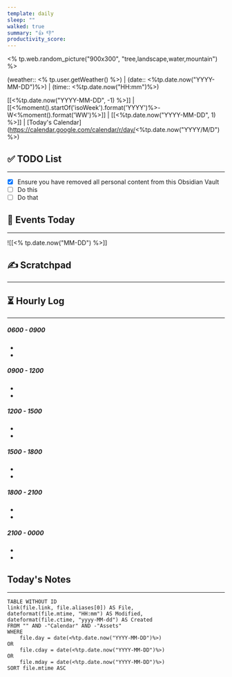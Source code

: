 ```yaml
---
template: daily
sleep: ""
walked: true
summary: "👍 👎"
productivity_score: 
---
```

<% tp.web.random_picture("900x300", "tree,landscape,water,mountain") %>

(weather:: <% tp.user.getWeather() %>) | (date:: <%tp.date.now("YYYY-MM-DD")%>) | (time:: <%tp.date.now("HH:mm")%>)

[[<%tp.date.now("YYYY-MM-DD", -1) %>]] | [[<%moment().startOf('isoWeek').format('YYYY')%>-W<%moment().format('WW')%>]] | [[<%tp.date.now("YYYY-MM-DD", 1) %>]] | [Today's Calendar](https://calendar.google.com/calendar/r/day/<%tp.date.now("YYYY/M/D") %>)

## ✅ TODO List
---
- [x] Ensure you have removed all personal content from this Obsidian Vault
- [ ] Do this
- [ ] Do that

## 📅 Events Today
---
![[<% tp.date.now("MM-DD") %>]]

## ✍️ Scratchpad
---


## ⏳ Hourly Log
---
##### 0600 - 0900
- 
- 

##### 0900 - 1200
- 
- 

##### 1200 - 1500
- 
- 

##### 1500 - 1800
- 
- 

##### 1800 - 2100
- 
- 

##### 2100 - 0000
- 
- 

## Today's Notes
---

```dataview
TABLE WITHOUT ID
link(file.link, file.aliases[0]) AS File,
dateformat(file.mtime, "HH:mm") AS Modified,
dateformat(file.ctime, "yyyy-MM-dd") AS Created
FROM "" AND -"Calendar" AND -"Assets"
WHERE
	file.day = date(<%tp.date.now("YYYY-MM-DD")%>)
OR
	file.cday = date(<%tp.date.now("YYYY-MM-DD")%>)
OR
	file.mday = date(<%tp.date.now("YYYY-MM-DD")%>)
SORT file.mtime ASC
```